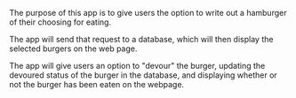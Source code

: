 The purpose of this app is to give users the option to write out a hamburger of their choosing for eating. 

The app will send that request to a database, which will then display the selected burgers on the web page. 

The app will give users an option to "devour" the burger, updating the devoured status of the burger in the database, and displaying whether or not the burger has been eaten on the webpage.

